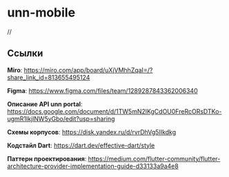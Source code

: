 # unn-mobile

//

## Ссылки
__Miro__: https://miro.com/app/board/uXjVMhhZqaI=/?share_link_id=813655495124

__Figma__: https://www.figma.com/files/team/1289287843362006340

__Описание API unn portal__: https://docs.google.com/document/d/1TW5mN2lKgCdOU0FreRcORsDTKo-ugmR1IkjlNW5yGbo/edit?usp=sharing

__Схемы корпусов__: https://disk.yandex.ru/d/rvrDhVg5IIkdkg

__Кодстайл Dart__: https://dart.dev/effective-dart/style

__Паттерн проектирования__: https://medium.com/flutter-community/flutter-architecture-provider-implementation-guide-d33133a9a4e8
